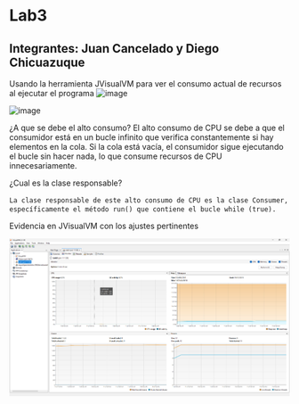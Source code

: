 # Lab3
## Integrantes: Juan Cancelado y Diego Chicuazuque
Usando la herramienta JVisualVM  para ver el consumo actual de recursos al ejecutar el programa
![image](https://github.com/user-attachments/assets/b32ebd92-23d7-491e-b5c2-a4b9eb2edbe6)


![image](https://github.com/user-attachments/assets/cc1ed3a1-6d2d-4be5-a8b5-36e1786420f7)

¿A que se debe el alto consumo?
    El alto consumo de CPU se debe a que el consumidor está en un bucle infinito que verifica constantemente si hay elementos en la cola. Si la cola está vacía, el consumidor sigue ejecutando el bucle sin hacer nada, lo que consume recursos de CPU innecesariamente.

¿Cual es la clase responsable?

    La clase responsable de este alto consumo de CPU es la clase Consumer, específicamente el método run() que contiene el bucle while (true).

Evidencia en JVisualVM con los ajustes pertinentes

![alt text](image.png)
